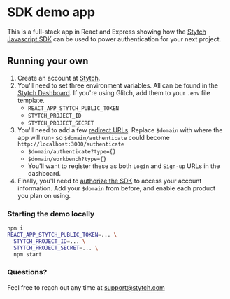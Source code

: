 # SDK demo app

This is a full-stack app in React and Express showing how the
[Stytch Javascript SDK](https://stytch.com/docs/sdks/javascript-sdk)
can be used to power authentication for your next project.

## Running your own

1. Create an account at [Stytch](https://stytch.com).
2. You'll need to set three environment variables. All can be found in the
   [Stytch Dashboard](https://stytch.com/dashboard/api-keys).
   If you're using Glitch, add them to your `.env` file template.
   - `REACT_APP_STYTCH_PUBLIC_TOKEN`
   - `STYTCH_PROJECT_ID`
   - `STYTCH_PROJECT_SECRET`
3. You'll need to add a few [redirect URLs](https://stytch.com/dashboard/redirect-urls). Replace `$domain` with where the app will run- so `$domain/authenticate` could become `http://localhost:3000/authenticate`
   - `$domain/authenticate?type={}`
   - `$domain/workbench?type={}`
   - You'll want to register these as both `Login` and `Sign-up` URLs in the dashboard.
4. Finally, you'll need to [authorize the SDK](https://stytch.com/dashboard/sdk-configuration) to access your account information.
   Add your `$domain` from before, and enable each product you plan on using.

### Starting the demo locally

```bash
npm i
REACT_APP_STYTCH_PUBLIC_TOKEN=... \
  STYTCH_PROJECT_ID=... \
  STYTCH_PROJECT_SECRET=... \
  npm start
```

### Questions?

Feel free to reach out any time at support@stytch.com
